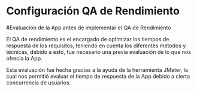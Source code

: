 # Configuración QA de Rendimiento

#Evaluación de la App antes de implementar el QA de Rendimiento

El QA de rendimiento es el encargado de optimizar los tiempos de respuesta de los requisitos, teniendo en cuenta los diferentes métodos y técnicas, debido a esto, fue necesario una previa evaluación de lo que nos ofrecía la App.

Esta evaluación fue hecha gracias a la ayuda de la herramienta JMeter, la cual nos permitió evaluar el tiempo de respuesta de la App debido a cierta concurrencia de usuarios.
